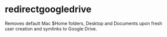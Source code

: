 # redirectgoogledrive
Removes default Mac $Home folders, Desktop and Documents upon fresh user creation and symlinks to Google Drive.
